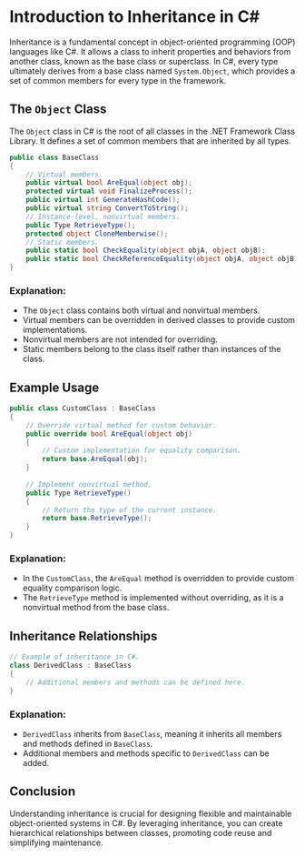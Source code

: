 # Introduction to Inheritance in C#

Inheritance is a fundamental concept in object-oriented programming (OOP) languages like C#. It allows a class to inherit properties and behaviors from another class, known as the base class or superclass. In C#, every type ultimately derives from a base class named `System.Object`, which provides a set of common members for every type in the framework.

## The `Object` Class

The `Object` class in C# is the root of all classes in the .NET Framework Class Library. It defines a set of common members that are inherited by all types.

```csharp
public class BaseClass
{
    // Virtual members.
    public virtual bool AreEqual(object obj);
    protected virtual void FinalizeProcess();
    public virtual int GenerateHashCode();
    public virtual string ConvertToString();
    // Instance-level, nonvirtual members.
    public Type RetrieveType();
    protected object CloneMemberwise();
    // Static members.
    public static bool CheckEquality(object objA, object objB);
    public static bool CheckReferenceEquality(object objA, object objB);
}
```

### Explanation:
- The `Object` class contains both virtual and nonvirtual members.
- Virtual members can be overridden in derived classes to provide custom implementations.
- Nonvirtual members are not intended for overriding.
- Static members belong to the class itself rather than instances of the class.

## Example Usage

```csharp
public class CustomClass : BaseClass
{
    // Override virtual method for custom behavior.
    public override bool AreEqual(object obj)
    {
        // Custom implementation for equality comparison.
        return base.AreEqual(obj);
    }
    
    // Implement nonvirtual method.
    public Type RetrieveType()
    {
        // Return the type of the current instance.
        return base.RetrieveType();
    }
}
```

### Explanation:
- In the `CustomClass`, the `AreEqual` method is overridden to provide custom equality comparison logic.
- The `RetrieveType` method is implemented without overriding, as it is a nonvirtual method from the base class.

## Inheritance Relationships

```csharp
// Example of inheritance in C#.
class DerivedClass : BaseClass
{
    // Additional members and methods can be defined here.
}
```

### Explanation:
- `DerivedClass` inherits from `BaseClass`, meaning it inherits all members and methods defined in `BaseClass`.
- Additional members and methods specific to `DerivedClass` can be added.

## Conclusion

Understanding inheritance is crucial for designing flexible and maintainable object-oriented systems in C#. By leveraging inheritance, you can create hierarchical relationships between classes, promoting code reuse and simplifying maintenance.
 